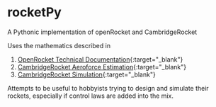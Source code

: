 # rocketPy
A Pythonic implementation of openRocket and CambridgeRocket

Uses the mathematics described in
1. [OpenRocket Technical Documentation](http://openrocket.info/documentation.html){:target="_blank"}
2. [CambridgeRocket Aeroforce Estimation](http://cambridgerocket.sourceforge.net/AerodynamicCoefficients.pdf){:target="_blank"}
3. [CambridgeRocket Simulation](https://ascelibrary.org/doi/10.1061/%28ASCE%29AS.1943-5525.0000051){:target="_blank"}

Attempts to be useful to hobbyists trying to design and simulate their rockets, especially if control laws are added into the mix.
